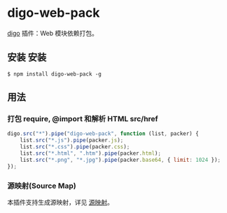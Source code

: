 ﻿digo-web-pack
===========================================
[digo](https://github.com/digojs/digo) 插件：Web 模块依赖打包。

安装
安装
-------------------------------
```
$ npm install digo-web-pack -g
```

用法
-------------------------------
### 打包 require, @import 和解析 HTML src/href
```js
digo.src("*").pipe("digo-web-pack", function (list, packer) {
    list.src("*.js").pipe(packer.js);
    list.src("*.css").pipe(packer.css);
    list.src("*.html", ".htm").pipe(packer.html);
    list.src("*.png", "*.jpg").pipe(packer.base64, { limit: 1024 });
});
```

### 源映射(Source Map)
本插件支持生成源映射，详见 [源映射](https://github.com/digo/digo/wiki/源映射)。
